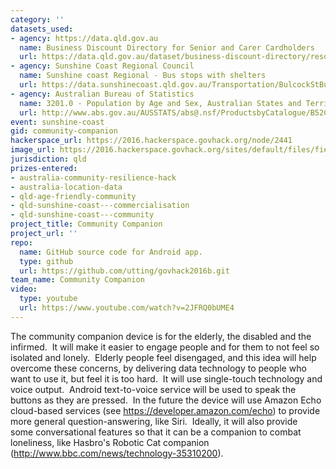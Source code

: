 ```yaml
---
category: ''
datasets_used:
- agency: https://data.qld.gov.au
  name: Business Discount Directory for Senior and Carer Cardholders
  url: https://data.qld.gov.au/dataset/business-discount-directory/resource/33159533-c2ee-4e11-902d-e2d250e2c84c
- agency: Sunshine Coast Regional Council
  name: Sunshine coast Regional - Bus stops with shelters
  url: https://data.sunshinecoast.qld.gov.au/Transportation/BulcockStBusShelters/uhd2-5ms8
- agency: Australian Bureau of Statistics
  name: 3201.0 - Population by Age and Sex, Australian States and Territories, Jun 2010
  url: http://www.abs.gov.au/AUSSTATS/abs@.nsf/ProductsbyCatalogue/B52C3903D894336DCA2568A9001393C1?OpenDocument
event: sunshine-coast
gid: community-companion
hackerspace_url: https://2016.hackerspace.govhack.org/node/2441
image_url: https://2016.hackerspace.govhack.org/sites/default/files/field/image/team.jpg
jurisdiction: qld
prizes-entered:
- australia-community-resilience-hack
- australia-location-data
- qld-age-friendly-community
- qld-sunshine-coast---commercialisation
- qld-sunshine-coast---community
project_title: Community Companion
project_url: ''
repo:
  name: GitHub source code for Android app.
  type: github
  url: https://github.com/utting/govhack2016b.git
team_name: Community Companion
video:
  type: youtube
  url: https://www.youtube.com/watch?v=2JFRQ0bUME4
---
```


The community companion device is for the elderly, the disabled and the infirmed.  It will make it easier to engage people and for them to not feel so isolated and lonely.  Elderly people feel disengaged, and this idea will help overcome these concerns, by delivering data technology to people who want to use it, but feel it is too hard.  It will use single-touch technology and voice output.  Android text-to-voice service will be used to speak the buttons as they are pressed.  In the future the device will use Amazon Echo cloud-based services (see https://developer.amazon.com/echo) to provide more general question-answering, like Siri.  Ideally, it will also provide some conversational features so that it can be a companion to combat loneliness, like Hasbro's Robotic Cat companion (http://www.bbc.com/news/technology-35310200).
